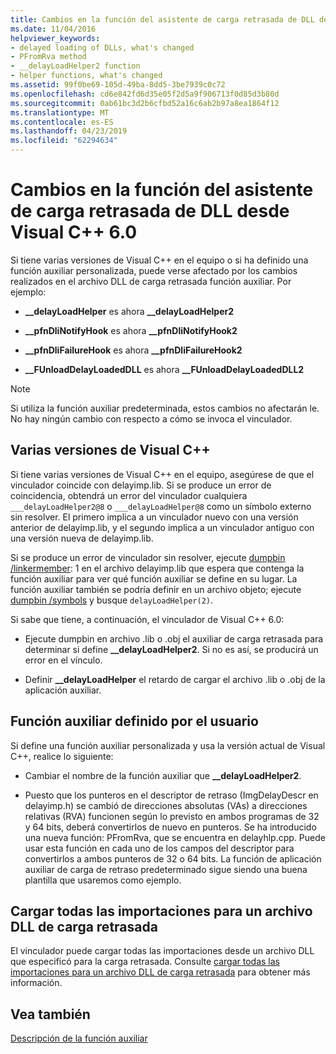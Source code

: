 ```yaml
---
title: Cambios en la función del asistente de carga retrasada de DLL desde Visual C++ 6.0
ms.date: 11/04/2016
helpviewer_keywords:
- delayed loading of DLLs, what's changed
- PFromRva method
- __delayLoadHelper2 function
- helper functions, what's changed
ms.assetid: 99f0be69-105d-49ba-8dd5-3be7939c0c72
ms.openlocfilehash: cd6e842fd6d35e05f2d5a9f906713f0d85d3b80d
ms.sourcegitcommit: 0ab61bc3d2b6cfbd52a16c6ab2b97a8ea1864f12
ms.translationtype: MT
ms.contentlocale: es-ES
ms.lasthandoff: 04/23/2019
ms.locfileid: "62294634"
---
```

# <a name="changes-in-the-dll-delayed-loading-helper-function-since-visual-c-60"></a>Cambios en la función del asistente de carga retrasada de DLL desde Visual C++ 6.0

Si tiene varias versiones de Visual C++ en el equipo o si ha definido una función auxiliar personalizada, puede verse afectado por los cambios realizados en el archivo DLL de carga retrasada función auxiliar. Por ejemplo:

- **__delayLoadHelper** es ahora **__delayLoadHelper2**

- **__pfnDliNotifyHook** es ahora **__pfnDliNotifyHook2**

- **__pfnDliFailureHook** es ahora **__pfnDliFailureHook2**

- **__FUnloadDelayLoadedDLL** es ahora **__FUnloadDelayLoadedDLL2**

> [!NOTE]
>  Si utiliza la función auxiliar predeterminada, estos cambios no afectarán le. No hay ningún cambio con respecto a cómo se invoca el vinculador.

## <a name="multiple-versions-of-visual-c"></a>Varias versiones de Visual C++

Si tiene varias versiones de Visual C++ en el equipo, asegúrese de que el vinculador coincide con delayimp.lib. Si se produce un error de coincidencia, obtendrá un error del vinculador cualquiera `___delayLoadHelper2@8` o `___delayLoadHelper@8` como un símbolo externo sin resolver. El primero implica a un vinculador nuevo con una versión anterior de delayimp.lib, y el segundo implica a un vinculador antiguo con una versión nueva de delayimp.lib.

Si se produce un error de vinculador sin resolver, ejecute [dumpbin /linkermember](linkermember.md): 1 en el archivo delayimp.lib que espera que contenga la función auxiliar para ver qué función auxiliar se define en su lugar. La función auxiliar también se podría definir en un archivo objeto; ejecute [dumpbin /symbols](symbols.md) y busque `delayLoadHelper(2)`.

Si sabe que tiene, a continuación, el vinculador de Visual C++ 6.0:

- Ejecute dumpbin en archivo .lib o .obj el auxiliar de carga retrasada para determinar si define **__delayLoadHelper2**. Si no es así, se producirá un error en el vínculo.

- Definir **__delayLoadHelper** el retardo de cargar el archivo .lib o .obj de la aplicación auxiliar.

## <a name="user-defined-helper-function"></a>Función auxiliar definido por el usuario

Si define una función auxiliar personalizada y usa la versión actual de Visual C++, realice lo siguiente:

- Cambiar el nombre de la función auxiliar que **__delayLoadHelper2**.

- Puesto que los punteros en el descriptor de retraso (ImgDelayDescr en delayimp.h) se cambió de direcciones absolutas (VAs) a direcciones relativas (RVA) funcionen según lo previsto en ambos programas de 32 y 64 bits, deberá convertirlos de nuevo en punteros. Se ha introducido una nueva función: PFromRva, que se encuentra en delayhlp.cpp. Puede usar esta función en cada uno de los campos del descriptor para convertirlos a ambos punteros de 32 o 64 bits. La función de aplicación auxiliar de carga de retraso predeterminado sigue siendo una buena plantilla que usaremos como ejemplo.

## <a name="load-all-imports-for-a-delay-loaded-dll"></a>Cargar todas las importaciones para un archivo DLL de carga retrasada

El vinculador puede cargar todas las importaciones desde un archivo DLL que especificó para la carga retrasada. Consulte [cargar todas las importaciones para un archivo DLL de carga retrasada](loading-all-imports-for-a-delay-loaded-dll.md) para obtener más información.

## <a name="see-also"></a>Vea también

[Descripción de la función auxiliar](understanding-the-helper-function.md)
